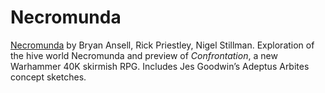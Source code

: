# Necromunda
[Necromunda](/WDUK/WDUK130.md#necromunda--bryan-ansell-rick-priestley-nigel-stillman) by Bryan Ansell, Rick Priestley, Nigel Stillman. Exploration of the hive world Necromunda and preview of *Confrontation*, a new Warhammer 40K skirmish RPG. Includes Jes Goodwin’s Adeptus Arbites concept sketches.

